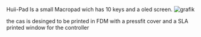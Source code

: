 Huii-Pad
Is a small Macropad wich has 10 keys and a oled screen.
![grafik](https://github.com/user-attachments/assets/db4c3bf0-86e1-4da8-9672-227c14230413)

the cas is desinged to be printed in FDM with a pressfit cover and a SLA printed window for the controller

